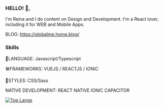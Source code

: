 ### HELLO! 👋,
I'm Reina and I do content on Design and Development. I'm a React lover, including it for WEB and Mobile Apps.

BLOG: https://globalme.home.blog/

### Skills
🚀LANGUAGE: Javascript/Typescript

🛠FRAMEWORKS: 
VUEJS / REACTJS / IONIC 

💅STYLES: 
CSS/Sass

NATIVE DEVELOPMENT: 
REACT NATIVE 
IONIC CAPACITOR

[![Top Langs](https://github-readme-stats.vercel.app/api/top-langs/?username=ogorei&layout=compact)](https://github.com/ogorei/github-readme-stats)
